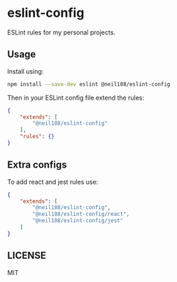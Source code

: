 # eslint-config

ESLint rules for my personal projects.

## Usage

Install using:

```bash
npm install --save-dev eslint @neil188/eslint-config
```

Then in your ESLint config file extend the rules:

```json
{
    "extends": [
        "@neil188/eslint-config"
    ],
    "rules": {}
}
```

## Extra configs

To add react and jest rules use:

```json
{
    "extends": [
        "@neil188/eslint-config",
        "@neil188/eslint-config/react",
        "@neil188/eslint-config/jest"
    ]
}
```

## LICENSE

MIT
